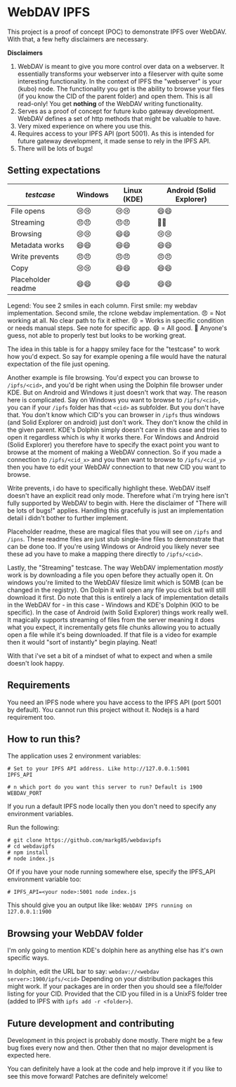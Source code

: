 # WebDAV IPFS
This project is a proof of concept (POC) to demonstrate IPFS over WebDAV. With that, a few hefty disclaimers are necessary.

**Disclaimers**
1. WebDAV is meant to give you more control over data on a webserver. It essentially transforms your webserver into a fileserver with quite some interesting functionality. In the context of IPFS the "webserver" is your (kubo) node. The functionality you get is the ability to browse your files (if you know the CID of the parent folder) and open them. This is all read-only! You get **nothing** of the WebDAV writing functionality.
2. Serves as a proof of concept for future kubo gateway development. WebDAV defines a set of http methods that might be valuable to have.
3. Very mixed experience on where you use this.
4. Requires access to your IPFS API (port 5001). As this is intended for future gateway development, it made sense to rely in the IPFS API.
5. There will be lots of bugs!

## Setting expectations
| *testcase* | Windows | Linux (KDE) | Android (Solid Explorer) |
| ---------- | ------- | ----- | --------------- |
| File opens |:cry::cry:|:cry::cry:|:smile::smile:|
| Streaming  |:angry::angry:|:angry::angry:|:unicorn::smile:|
| Browsing |:cry::cry:|:smile::smile:|:cry::cry:|
| Metadata works |:smile::smile:|:smile::smile:|:smile::smile:|
| Write prevents |:angry::angry:|:angry::angry:|:angry::angry:|
| Copy |:cry::cry:|:smile::smile:|:smile::smile:|
| Placeholder readme|:smile::smile:|:smile::smile:|:smile::smile:|

Legend:
You see 2 smiles in each column. First smile: my webdav implementation. Second smile, the rclone webdav implementation.
:angry: = Not working at all. No clear path to fix it either.
:cry: = Works in specific condition or needs manual steps. See note for specific app.
:smile: = All good.
:unicorn: Anyone's guess, not able to properly test but looks to be working great.

The idea in this table is for a happy smiley face for the "testcase" to work how you'd expect. So say for example opening a file would have the natural expectation of the file just opening.

Another example is file browsing. You'd expect you can browse to `/ipfs/<cid>`, and you'd be right when using the Dolphin file browser under KDE. But on Android and Windows it just doesn't work that way. The reason here is complicated. Say on Windows you want to browse to `/ipfs/<cid>`, you can if your `/ipfs` folder has that `<cid>` as subfolder. But you don't have that. You don't know which CID's you can browser in `/ipfs` thus windows (and Solid Explorer on android) just don't work. They don't know the child in the given parent. KDE's Dolphin simply doesn't care in this case and tries to open it regardless which is why it works there. For Windows and Android (Solid Explorer) you therefore have to specify the exact point you want to browse at the moment of making a WebDAV connection. So if you made a connection to `/ipfs/<cid_x>` and you then want to browse to `/ipfs/<cid_y>` then you have to edit your WebDAV connection to that new CID you want to browse.

Write prevents, i do have to specifically highlight these. WebDAV itself doesn't have an explicit read only mode. Therefore what i'm trying here isn't fully supported by WebDAV to begin with. Here the disclaimer of "There will be lots of bugs!" applies. Handling this gracefully is just an implementation detail i didn't bother to further implement.

Placeholder readme, these are magical files that you will see on `/ipfs` and `/ipns`. These readme files are just stub single-line files to demonstrate that can be done too. If you're using Windows or Android you likely never see these ad you have to make a mapping there directly to `/ipfs/<cid>`.

Lastly, the "Streaming" testcase. The way WebDAV implementation *mostly* work is by downloading a file you open before they actually open it. On windows you're limited to the WebDAV filesize limit which is 50MB (can be changed in the registry). On Dolpin it will open any file you click but will still download it first. Do note that this is entirely a lack of implementation details in the WebDAV for - in this case - Windows and KDE's Dolphin (KIO to be specific). In the case of Android (with Solid Explorer) things work really well. It magically supports streaming of files from the server meaning it does what you expect, it incrementally gets file chunks allowing you to actually open a file while it's being downloaded. If that file is a video for example then it would "sort of instantly" begin playing. Neat!

With that i've set a bit of a mindset of what to expect and when a smile doesn't look happy.

## Requirements
You need an IPFS node where you have access to the IPFS API (port 5001 by default). You cannot run this project without it.
Nodejs is a hard requirement too.

## How to run this?
The application uses 2 environment variables:
```
# Set to your IPFS API address. Like http://127.0.0.1:5001
IPFS_API

# n which port do you want this server to run? Default is 1900
WEBDAV_PORT
```

If you run a default IPFS node locally then you don't need to specify any environment variables.

Run the following:
```
# git clone https://github.com/markg85/webdavipfs
# cd webdavipfs
# npm install
# node index.js
```

Of if you have your node running somewhere else, specify the IPFS_API environment variable too:
```
# IPFS_API=<your node>:5001 node index.js
```

This should give you an output like like: `WebDAV IPFS running on 127.0.0.1:1900`

## Browsing your WebDAV folder
I'm only going to mention KDE's dolphin here as anything else has it's own specific ways.

In dolphin, edit the URL bar to say: `webdav://<webdav server>:1900/ipfs/<cid>`
Depending on your distribution packages this might work. If your packages are in order then you should see a file/folder listing for your CID. Provided that the CID you filled in is a UnixFS folder tree (added to IPFS with `ipfs add -r <folder>`).

## Future development and contributing
Development in this project is probably done mostly. There might be a few bug fixes every now and then. Other then that no major development is expected here.

You can definitely have a look at the code and help improve it if you like to see this move forward! Patches are definitely welcome!
